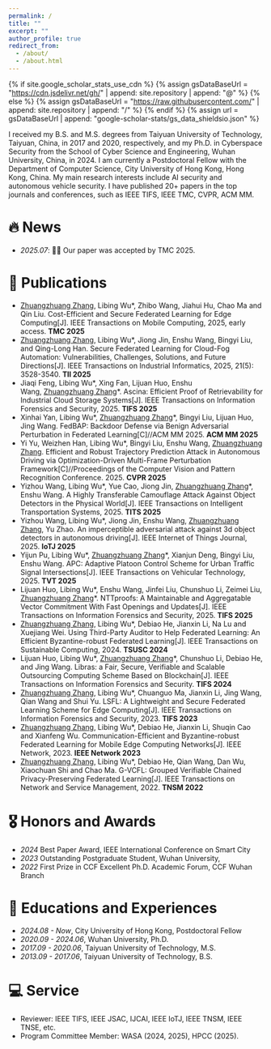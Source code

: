```yaml
---
permalink: /
title: ""
excerpt: ""
author_profile: true
redirect_from: 
  - /about/
  - /about.html
---
```


{% if site.google_scholar_stats_use_cdn %}
{% assign gsDataBaseUrl = "https://cdn.jsdelivr.net/gh/" | append: site.repository | append: "@" %}
{% else %}
{% assign gsDataBaseUrl = "https://raw.githubusercontent.com/" | append: site.repository | append: "/" %}
{% endif %}
{% assign url = gsDataBaseUrl | append: "google-scholar-stats/gs_data_shieldsio.json" %}

<span class='anchor' id='about-me'></span>

I received my B.S. and M.S. degrees from Taiyuan University of Technology, Taiyuan, China, in 2017 and 2020, respectively, and my Ph.D. in Cyberspace Security from the School of Cyber Science and Engineering, Wuhan University, China, in 2024. I am currently a Postdoctoral Fellow with the Department of Computer Science, City University of Hong Kong, Hong Kong, China. My main research interests include AI security and autonomous vehicle security. I have published 20+ papers in the top journals and conferences, such as IEEE TIFS, IEEE TMC, CVPR, ACM MM. 




# 🔥 News
- *2025.07*: 🎉🎉 Our paper was accepted by TMC 2025.


# 📝 Publications 
- <u>Zhuangzhuang Zhang</u>, Libing Wu*, Zhibo Wang, Jiahui Hu, Chao Ma and Qin Liu. Cost-Efficient and Secure Federated Learning for Edge Computing[J]. IEEE Transactions on Mobile Computing, 2025, early access. **TMC 2025**
- <u>Zhuangzhuang Zhang</u>, Libing Wu*, Jiong Jin, Enshu Wang, Bingyi Liu, and Qing-Long Han. Secure Federated Learning for Cloud-Fog Automation: Vulnerabilities, Challenges, Solutions, and Future Directions[J]. IEEE Transactions on Industrial Informatics, 2025, 21(5): 3528-3540. **TII 2025**
- Jiaqi Feng, Libing Wu*, Xing Fan, Lijuan Huo, Enshu Wang, <u>Zhuangzhuang Zhang</u>*. Ascina: Efficient Proof of Retrievability for Industrial Cloud Storage Systems[J]. IEEE Transactions on Information Forensics and Security, 2025. **TIFS 2025**
- Xinhai Yan, Libing Wu*, <u>Zhuangzhuang Zhang</u>*, Bingyi Liu, Lijuan Huo, Jing Wang. FedBAP: Backdoor Defense via Benign Adversarial Perturbation in Federated Learning[C]//ACM MM 2025. **ACM MM 2025**
- Yi Yu, Weizhen Han, Libing Wu*, Bingyi Liu, Enshu Wang, <u>Zhuangzhuang Zhang</u>. Efficient and Robust Trajectory Prediction Attack in Autonomous Driving via Optimization-Driven Multi-Frame Perturbation Framework[C]//Proceedings of the Computer Vision and Pattern Recognition Conference. 2025. **CVPR 2025**
- Yizhou Wang, Libing Wu*, Yue Cao, Jiong Jin, <u>Zhuangzhuang Zhang</u>*, Enshu Wang. A Highly Transferable Camouflage Attack Against Object Detectors in the Physical World[J]. IEEE Transactions on Intelligent Transportation Systems, 2025. **TITS 2025**
- Yizhou Wang, Libing Wu*, Jiong Jin, Enshu Wang, <u>Zhuangzhuang Zhang</u>, Yu Zhao. An imperceptible adversarial attack against 3d object detectors in autonomous driving[J]. IEEE Internet of Things Journal, 2025. **IoTJ 2025**
- Yijun Pu, Libing Wu*, <u>Zhuangzhuang Zhang</u>*, Xianjun Deng, Bingyi Liu, Enshu Wang. APC: Adaptive Platoon Control Scheme for Urban Traffic Signal Intersections[J]. IEEE Transactions on Vehicular Technology, 2025. **TVT 2025**
- Lijuan Huo, Libing Wu*, Enshu Wang, Jinfei Liu, Chunshuo Li, Zeimei Liu, <u>Zhuangzhuang Zhang</u>*. NTTproofs: A Maintainable and Aggregatable Vector Commitment With Fast Openings and Updates[J]. IEEE Transactions on Information Forensics and Security, 2025. **TIFS 2025**
- <u>Zhuangzhuang Zhang</u>, Libing Wu*, Debiao He, Jianxin Li, Na Lu and Xuejiang Wei. Using Third-Party Auditor to Help Federated Learning: An Efficient Byzantine-robust Federated Learning[J]. IEEE Transactions on Sustainable Computing, 2024. **TSUSC 2024**
- Lijuan Huo, Libing Wu*, <u>Zhuangzhuang Zhang</u>*, Chunshuo Li, Debiao He, and Jing Wang. Libras: a Fair, Secure, Verifiable and Scalable Outsourcing Computing Scheme Based on Blockchain[J]. IEEE Transactions on Information Forensics and Security. **TIFS 2024**
- <u>Zhuangzhuang Zhang</u>, Libing Wu*, Chuanguo Ma, Jianxin Li, Jing Wang, Qian Wang and Shui Yu. LSFL: A Lightweight and Secure Federated Learning Scheme for Edge Computing[J]. IEEE Transactions on Information Forensics and Security, 2023. **TIFS 2023**
- <u>Zhuangzhuang Zhang</u>, Libing Wu*, Debiao He, Jianxin Li, Shuqin Cao and Xianfeng Wu. Communication-Efficient and Byzantine-robust Federated Learning for Mobile Edge Computing Networks[J]. IEEE Network, 2023. **IEEE Network 2023**
- <u>Zhuangzhuang Zhang</u>, Libing Wu*, Debiao He, Qian Wang, Dan Wu, Xiaochuan Shi and Chao Ma. G-VCFL: Grouped Verifiable Chained Privacy-Preserving Federated Learning[J]. IEEE Transactions on Network and Service Management, 2022. **TNSM 2022**



# 🎖 Honors and Awards
- *2024* Best Paper Award, IEEE International Conference on Smart City
- *2023* Outstanding Postgraduate Student, Wuhan University,
- *2022* First Prize in CCF Excellent Ph.D. Academic Forum, CCF Wuhan Branch 
 

# 📖 Educations and Experiences
- *2024.08 - Now*, City University of Hong Kong, Postdoctoral Fellow
- *2020.09 - 2024.06*, Wuhan University, Ph.D. 
- *2017.09 - 2020.06*, Taiyuan University of Technology, M.S.
- *2013.09 - 2017.06*, Taiyuan University of Technology, B.S.

# 💻 Service
- Reviewer: IEEE TIFS, IEEE JSAC, IJCAI, IEEE IoTJ, IEEE TNSM, IEEE TNSE, etc.
- Program Committee Member: WASA (2024, 2025), HPCC (2025).
